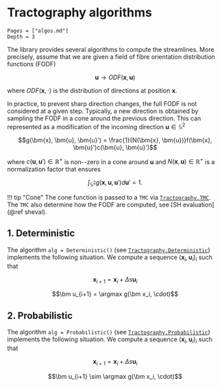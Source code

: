 # Tractography algorithms

```@contents
Pages = ["algos.md"]
Depth = 3
```

The library provides several algorithms to compute the streamlines. More precisely, assume that we are given a field of fibre orientation distribution functions (FODF) 

$$\bm u\to ODF(\bm x,\bm u)$$

where $ODF(\bm x,\cdot)$ is the distribution of directions at position $\bm x$.

In practice, to prevent sharp direction changes, the full FODF is not considered at a given step. Typically, a new direction is obtained by sampling the FODF in a cone around the previous direction.  This can represented as a modification of the incoming direction $\bm{u} \in \mathbb{S}^2$

$$g(\bm{x}, \bm{u}, \bm{u}') = \frac{1}{N(\bm{x}, \bm{u})}f(\bm{x}, \bm{u}')c(\bm{u}, \bm{u}')$$

where $c(\bm{u}, \bm{u}') \in \mathbb{R}^+$ is non--zero in a cone around $\bm{u}$ and $N(\bm{x}, \bm{u}) \in \mathbb{R}^+$ is a normalization factor that ensures

$$\int_{\mathbb{S}^2}g(\bm{x}, \bm{u}, \bm{u}')d\bm{u}' = 1.$$

!!! tip "Cone"
    The cone function is passed to a `TMC` via [`Tractography.TMC`](@ref). The `TMC` also determine how the FODF are computed, see [SH evaluation](@ref sheval).

## 1. Deterministic

The algorithm `alg = Deterministic()` (see [`Tractography.Deterministic`](@ref)) implements the following situation. We compute a sequence $(\bm x_i, \bm u_i)_i$ such that

$$\bm x_{i+1} = \bm x_i + \Delta s \bm u_i$$

$$\bm u_{i+1} = \argmax g(\bm x_i, \cdot)$$

## 2. Probabilistic

The algorithm `alg = Probabilistic()` (see [`Tractography.Probabilistic`](@ref)) implements the following situation. We compute a sequence $(\bm x_i, \bm u_i)_i$ such that

$$\bm x_{i+1} = \bm x_i + \Delta s \bm u_i$$

$$\bm u_{i+1} \sim \argmax g(\bm x_i, \cdot)$$

